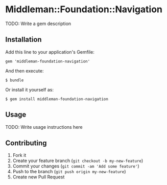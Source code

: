 # Middleman::Foundation::Navigation

TODO: Write a gem description

## Installation

Add this line to your application's Gemfile:

    gem 'middleman-foundation-navigation'

And then execute:

    $ bundle

Or install it yourself as:

    $ gem install middleman-foundation-navigation

## Usage

TODO: Write usage instructions here

## Contributing

1. Fork it
2. Create your feature branch (`git checkout -b my-new-feature`)
3. Commit your changes (`git commit -am 'Add some feature'`)
4. Push to the branch (`git push origin my-new-feature`)
5. Create new Pull Request
